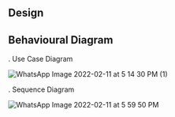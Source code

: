 ## Design

## Behavioural Diagram

. Use Case Diagram

![WhatsApp Image 2022-02-11 at 5 14 30 PM (1)](https://user-images.githubusercontent.com/98863647/153616674-10ca90f0-e8b5-4b9e-8962-51ba7aa47d72.jpeg)

. Sequence Diagram

![WhatsApp Image 2022-02-11 at 5 59 50 PM](https://user-images.githubusercontent.com/98863647/153617069-2aa41386-d1cb-4fe7-8f1d-12612021f1ff.jpeg)
